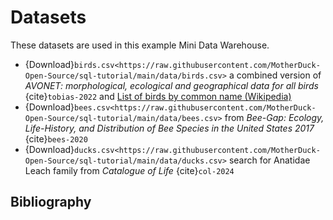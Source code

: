 # Datasets

These datasets are used in this example Mini Data Warehouse.

- {Download}`birds.csv<https://raw.githubusercontent.com/MotherDuck-Open-Source/sql-tutorial/main/data/birds.csv>` a combined version of *AVONET: morphological, ecological and geographical data for all birds* {cite}`tobias-2022` and [List of birds by common name (Wikipedia)](https://en.wikipedia.org/wiki/)
- {Download}`bees.csv<https://raw.githubusercontent.com/MotherDuck-Open-Source/sql-tutorial/main/data/bees.csv>` from *Bee-Gap: Ecology, Life-History, and Distribution of Bee Species in the United States 2017* {cite}`bees-2020`
- {Download}`ducks.csv<https://raw.githubusercontent.com/MotherDuck-Open-Source/sql-tutorial/main/data/ducks.csv>` search for Anatidae Leach family from *Catalogue of Life* {cite}`col-2024`


## Bibliography

```{bibliography}
```
